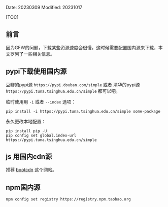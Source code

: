 Date: 20230309
Modified: 20231017


[TOC]

## 前言

因为GFW的问题，下载某些资源速度会很慢，这时候需要配置国内源来下载，本文罗列了一些相关信息。

## pypi下载使用国内源

豆瓣的pypi源 `https://pypi.douban.com/simple`  或者 清华的pypi源 `https://pypi.tuna.tsinghua.edu.cn/simple` 都可以吧。

临时使用用 `-i` 或者 `--index` 选项： 

```text
pip install -i https://pypi.tuna.tsinghua.edu.cn/simple some-package
```

永久更改本地配置：

```text
pip install pip -U
pip config set global.index-url https://pypi.tuna.tsinghua.edu.cn/simple
```

## js 用国内cdn源

推荐 [bootcdn](http://www.bootcdn.cn/) 这个网站。



## npm国内源

```
npm config set registry https://registry.npm.taobao.org
```


